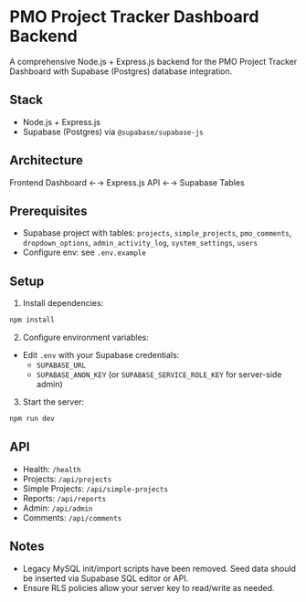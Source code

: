 # PMO Project Tracker Dashboard Backend

A comprehensive Node.js + Express.js backend for the PMO Project Tracker Dashboard with Supabase (Postgres) database integration.

## Stack
- Node.js + Express.js
- Supabase (Postgres) via `@supabase/supabase-js`

## Architecture
Frontend Dashboard ←→ Express.js API ←→ Supabase Tables

## Prerequisites
- Supabase project with tables: `projects`, `simple_projects`, `pmo_comments`, `dropdown_options`, `admin_activity_log`, `system_settings`, `users`
- Configure env: see `.env.example`

## Setup
1. Install dependencies:
```bash
npm install
```
2. Configure environment variables:
- Edit `.env` with your Supabase credentials:
  - `SUPABASE_URL`
  - `SUPABASE_ANON_KEY` (or `SUPABASE_SERVICE_ROLE_KEY` for server-side admin)
3. Start the server:
```bash
npm run dev
```

## API
- Health: `/health`
- Projects: `/api/projects`
- Simple Projects: `/api/simple-projects`
- Reports: `/api/reports`
- Admin: `/api/admin`
- Comments: `/api/comments`

## Notes
- Legacy MySQL init/import scripts have been removed. Seed data should be inserted via Supabase SQL editor or API.
- Ensure RLS policies allow your server key to read/write as needed. 